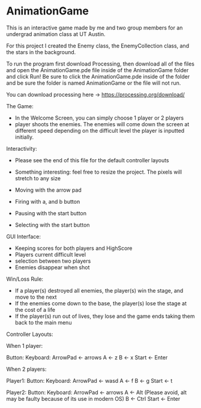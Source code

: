 # AnimationGame

This is an interactive game made by me and two group members for an undergrad animation class at UT Austin.

For this project I created the Enemy class, the EnemyCollection class, and the stars in the background.

To run the program first download Processing, then download all of the files and open the AnimationGame.pde file inside of the AnimationGame folder and click Run! Be sure to click the AnimationGame.pde inside of the folder and be sure the folder is named AnimationGame or the file will not run.

You can download processing here -> https://processing.org/download/

The Game:
- In the Welcome Screen, you can simply choose 1 player or 2 players
- player shoots the enemies. The enemies will come down the screen at different speed
  depending on the difficult level the player is inputted initially.


Interactivity:
  - Please see the end of this file for the default controller layouts
  - Something interesting: feel free to resize the project. The pixels will stretch to any size
  
  - Moving with the arrow pad
  - Firing with a, and b button
  - Pausing with the start button
  - Selecting with the start button


GUI Interface:
  - Keeping scores for both players and HighScore
  - Players current difficult level
  - selection between two players
  - Enemies disappear when shot
  

Win/Loss Rule:
  -	If a player(s) destroyed all enemies, the player(s) win the stage, and move to the next
  -	If the enemies come down to the base, the player(s) lose the stage at the cost of a life
  -	If the player(s) run out of lives, they lose and the game ends taking them back to the
	main menu
	

Controller Layouts:

When 1 player:

Button:     Keyboard:
ArrowPad <- arrows
A		 <- z
B		 <- x
Start    <- Enter

When 2 players:

Player1:
Button:     Keyboard:
ArrowPad <- wasd
A		 <- f
B		 <- g
Start    <- t

Player2:
Button:     Keyboard:
ArrowPad <- arrows
A		 <- Alt		(Please avoid, alt may be faulty because of its use in modern OS)
B		 <- Ctrl
Start    <- Enter
